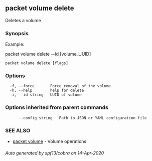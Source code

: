 ## packet volume delete

Deletes a volume

### Synopsis

Example:

packet volume delete --id [volume_UUID]

	  

```
packet volume delete [flags]
```

### Options

```
  -f, --force       Force removal of the volume
  -h, --help        help for delete
  -i, --id string   UUID of volume
```

### Options inherited from parent commands

```
      --config string   Path to JSON or YAML configuration file
```

### SEE ALSO

* [packet volume](packet_volume.md)	 - Volume operations

###### Auto generated by spf13/cobra on 14-Apr-2020
